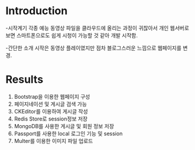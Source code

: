# Introduction
-시작계기
각종 예능 동영상 파일을 클라우드에 올리는 과정이 귀찮아서 개인 웹서버로 보면 스마트폰으로도 쉽게 시청이 가능할 것 같아 개발 시작함.

-간단한 소개
시작은 동영상 플레이였지만 점차 블로그스러운 느낌으로 웹페이지를 변경.

# Results
1. Bootstrap을 이용한 웹페이지 구성
2. 페이지네이션 및 게시글 검색 가능
3. CKEditor를 이용하여 게시글 작성
4. Redis Store로 session정보 저장
5. MongoDB를 사용한 게시글 및 회원 정보 저장
6. Passport를 사용한 local 로그인 기능 및 session
7. Multer를 이용한 이미지 파일 업로드
